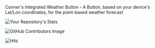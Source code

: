 Conner's Integrated Weather Button - A Button, based on your device's Lat/Lon coordinates, for the point-based weather forecast

![Your Repository's Stats](https://github-readme-stats.vercel.app/api/top-langs/?username=Mr-Weatherman&theme=blue-green)

![GitHub Contributors Image](https://contrib.rocks/image?repo=Mr-Weatherman/CIWB)

![Hits](https://hitcounter.pythonanywhere.com/count/tag.svg?url=https://github.com/Conner-s-Weather/CIWB)
